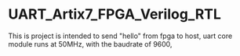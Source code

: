 # UART_Artix7_FPGA_Verilog_RTL
This is project is intended to send "hello" from fpga to host, uart core module runs at 50MHz, with the baudrate of 9600, 

